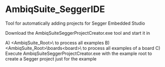 # AmbiqSuite_SeggerIDE
Tool for automatically adding projects for Segger Embedded Studio

Download the AmbiqSuiteSeggerProjectCreator.exe tool and start it in 

A) <AmbiqSuite_Root>\ to process all examples
B) <AmbiqSuite_Root>\boards\<board>\ to process all examples of a board
C) Execute AmbiqSuiteSeggerProjectCreator.exe with the example root to create a Segger project just for the example
